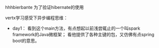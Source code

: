 hhhbierbante
为了验证hibernate的使用

vertx学习感受下异步编程思维：

* day1： 看到这个main方法，有点想起以前浅尝辄止的一个叫spark framework的Java微框架；
看他提供了各种主键的包，又仿佛有点spring boot的意思。